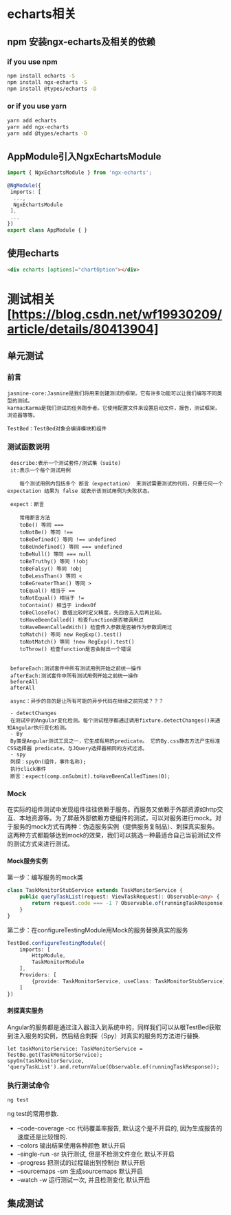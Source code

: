 # echarts相关
## npm 安装ngx-echarts及相关的依赖
### if you use npm
```Bash
npm install echarts -S
npm install ngx-echarts -S
npm install @types/echarts -D
```
### or if you use yarn
```Bash
yarn add echarts
yarn add ngx-echarts
yarn add @types/echarts -D
```
 
## AppModule引入NgxEchartsModule
```ts
import { NgxEchartsModule } from 'ngx-echarts';
  
@NgModule({
 imports: [
  ...,
  NgxEchartsModule
 ],
 ...
})
export class AppModule { }
```

## 使用echarts
```html
<div echarts [options]="chartOption"></div>
```
 
 # 测试相关[https://blog.csdn.net/wf19930209/article/details/80413904]
 ## 单元测试
 ### 前言
    jasmine-core:Jasmine是我们将用来创建测试的框架。它有许多功能可以让我们编写不同类型的测试。
    karma:Karma是我们测试的任务跑步者。它使用配置文件来设置启动文件，报告，测试框架，浏览器等等。

    TestBed：TestBed对象会编译模块和组件
 ### 测试函数说明
     describe:表示一个测试套件/测试集（suite)
     it:表示一个每个测试用例

        每个测试用例内包括多个 断言（expectation） 来测试需要测试的代码，只要任何一个 expectation 结果为 false 就表示该测试用例为失败状态。

     expect：断言

        常用断言方法
        toBe() 等同 ===
        toNotBe() 等同 !==
        toBeDefined() 等同 !== undefined
        toBeUndefined() 等同 === undefined
        toBeNull() 等同 === null
        toBeTruthy() 等同 !!obj
        toBeFalsy() 等同 !obj
        toBeLessThan() 等同 <
        toBeGreaterThan() 等同 >
        toEqual() 相当于 ==
        toNotEqual() 相当于 !=
        toContain() 相当于 indexOf
        toBeCloseTo() 数值比较时定义精度，先四舍五入后再比较。
        toHaveBeenCalled() 检查function是否被调用过
        toHaveBeenCalledWith() 检查传入参数是否被作为参数调用过
        toMatch() 等同 new RegExp().test()
        toNotMatch() 等同 !new RegExp().test()
        toThrow() 检查function是否会抛出一个错误


     beforeEach:测试套件中所有测试用例开始之前统一操作
     afterEach:测试套件中所有测试用例开始之前统一操作
     beforeAll 
     afterAll 

     async：异步的目的是让所有可能的异步代码在继续之前完成？？？

     - detectChanges 
     在测试中的Angular变化检测。每个测试程序都通过调用fixture.detectChanges()来通知Angular执行变化检测。 
     - By 
     By类是Angular测试工具之一，它生成有用的predicate。 它的By.css静态方法产生标准CSS选择器 predicate，与JQuery选择器相同的方式过滤。
     - spy
     刺探：spyOn(组件，事件名称);
     执行click事件
     断言：expect(comp.onSubmit).toHaveBeenCalledTimes(0);

### Mock

在实际的组件测试中发现组件往往依赖于服务。而服务又依赖于外部资源如http交互、本地资源等。为了屏蔽外部依赖方便组件的测试，可以对服务进行mock。对于服务的mock方式有两种：伪造服务实例（提供服务复制品）、刺探真实服务。这两种方式都能够达到mock的效果，我们可以挑选一种最适合自己当前测试文件的测试方式来进行测试。
#### Mock服务实例
第一步：编写服务的mock类
```ts
class TaskMonitorStubService extends TaskMonitorService {
    public queryTaskList(request: ViewTaskRequest): Observable<any> {
        return request.code === -1 ? Observable.of(runningTaskResponse): Observable.of(finishedTashResponse)
    }
}
```
第二步：在configureTestingModule用Mock的服务替换真实的服务
```ts
TestBed.configureTestingModule({
    imports: [
        HttpModule,
        TaskMonitorModule
    ],
    Providers: [
        {provide: TaskMonitorService, useClass: TaskMonitorStubService}
    ]
})
```
#### 刺探真实服务

Angular的服务都是通过注入器注入到系统中的，同样我们可以从根TestBed获取到注入服务的实例，然后结合刺探（Spy）对真实的服务的方法进行替换.
```
let taskMonitorService: TaskMonitorService = TestBe.get(TaskMonitorService);
spyOn(taskMonitorService, 'queryTaskList').and.returnValue(Observable.of(runningTaskResponse));
```

### 执行测试命令
```
ng test 
```
ng test的常用参数. 
- –code-coverage -cc 代码覆盖率报告, 默认这个是不开启的, 因为生成报告的速度还是比较慢的. 
- –colors 输出结果使用各种颜色 默认开启 
- –single-run -sr 执行测试, 但是不检测文件变化 默认不开启 
- –progress 把测试的过程输出到控制台 默认开启 
- –sourcemaps -sm 生成sourcemaps 默认开启 
- –watch -w 运行测试一次, 并且检测变化 默认开启

 ## 集成测试
